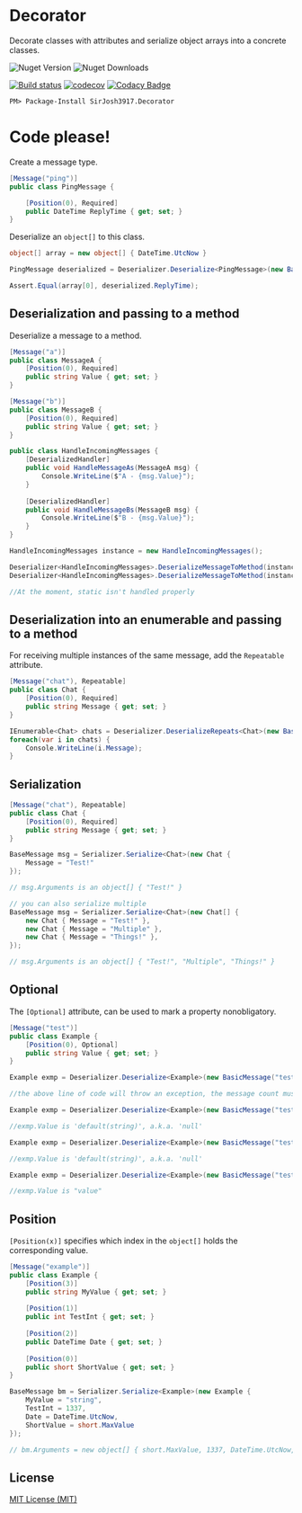 # Decorator

Decorate classes with attributes and serialize object arrays into a concrete classes.

![Nuget Version](https://img.shields.io/nuget/v/SirJosh3917.Decorator.svg) ![Nuget Downloads](https://img.shields.io/nuget/dt/SirJosh3917.Decorator.svg) 

[![Build status](https://ci.appveyor.com/api/projects/status/6ooio3rqlsbhs1q2?svg=true)](https://ci.appveyor.com/project/SirJosh3917/decorator) [![codecov](https://codecov.io/gh/SirJosh3917/Decorator/branch/master/graph/badge.svg)](https://codecov.io/gh/SirJosh3917/Decorator) [![Codacy Badge](https://api.codacy.com/project/badge/Grade/43061e7f10a04bfd8dd91f185fc1303a)](https://www.codacy.com/app/SirJosh3917/Decorator?utm_source=github.com&amp;utm_medium=referral&amp;utm_content=SirJosh3917/Decorator&amp;utm_campaign=Badge_Grade)

```
PM> Package-Install SirJosh3917.Decorator
```

# Code please!

Create a message type.

```cs
[Message("ping")]
public class PingMessage {

    [Position(0), Required]
    public DateTime ReplyTime { get; set; }
}
```

Deserialize an `object[]` to this class.

```cs
object[] array = new object[] { DateTime.UtcNow }

PingMessage deserialized = Deserializer.Deserialize<PingMessage>(new BasicMessage("ping", array));

Assert.Equal(array[0], deserialized.ReplyTime);
```

## Deserialization and passing to a method

Deserialize a message to a method.

```cs
[Message("a")]
public class MessageA {
    [Position(0), Required]
    public string Value { get; set; }
}

[Message("b")]
public class MessageB {
    [Position(0), Required]
    public string Value { get; set; }
}

public class HandleIncomingMessages {
    [DeserializedHandler]
    public void HandleMessageAs(MessageA msg) {
        Console.WriteLine($"A - {msg.Value}");
    }
    
    [DeserializedHandler]
    public void HandleMessageBs(MessageB msg) {
        Console.WriteLine($"B - {msg.Value}");
    }
}

HandleIncomingMessages instance = new HandleIncomingMessages();

Deserializer<HandleIncomingMessages>.DeserializeMessageToMethod(instance, new BasicMessage("b", "Hello, "));
Deserializer<HandleIncomingMessages>.DeserializeMessageToMethod(instance, new BasicMessage("a", "World!"));

//At the moment, static isn't handled properly
```

## Deserialization into an enumerable and passing to a method

For receiving multiple instances of the same message, add the `Repeatable` attribute.

```cs
[Message("chat"), Repeatable]
public class Chat {
    [Position(0), Required]
    public string Message { get; set; }
}

IEnumerable<Chat> chats = Deserializer.DeserializeRepeats<Chat>(new BasicMessage("chat", "These", "Are", "Multiple", "Messages!"));
foreach(var i in chats) {
    Console.WriteLine(i.Message);
}
```

## Serialization

```cs
[Message("chat"), Repeatable]
public class Chat {
    [Position(0), Required]
    public string Message { get; set; }
}

BaseMessage msg = Serializer.Serialize<Chat>(new Chat {
    Message = "Test!"
});

// msg.Arguments is an object[] { "Test!" }

// you can also serialize multiple
BaseMessage msg = Serializer.Serialize<Chat>(new Chat[] {
    new Chat { Message = "Test!" },
    new Chat { Message = "Multiple" },
    new Chat { Message = "Things!" },
});

// msg.Arguments is an object[] { "Test!", "Multiple", "Things!" }
```

## Optional

The `[Optional]` attribute, can be used to mark a property nonobligatory.

```cs
[Message("test")]
public class Example {
    [Position(0), Optional]
    public string Value { get; set; }
}

Example exmp = Deserializer.Deserialize<Example>(new BasicMessage("test"));

//the above line of code will throw an exception, the message count must be 1

Example exmp = Deserializer.Deserialize<Example>(new BasicMessage("test", null));

//exmp.Value is 'default(string)', a.k.a. 'null'

Example exmp = Deserializer.Deserialize<Example>(new BasicMessage("test", 1929495));

//exmp.Value is 'default(string)', a.k.a. 'null'

Example exmp = Deserializer.Deserialize<Example>(new BasicMessage("test", "value"));

//exmp.Value is "value"
```

## Position

`[Position(x)]` specifies which index in the `object[]` holds the corresponding value.

```cs
[Message("example")]
public class Example {
    [Position(3)]
    public string MyValue { get; set; }
    
    [Position(1)]
    public int TestInt { get; set; }
    
    [Position(2)]
    public DateTime Date { get; set; }
    
    [Position(0)]
    public short ShortValue { get; set; }
}

BaseMessage bm = Serializer.Serialize<Example>(new Example {
    MyValue = "string",
    TestInt = 1337,
    Date = DateTime.UtcNow,
    ShortValue = short.MaxValue
});

// bm.Arguments = new object[] { short.MaxValue, 1337, DateTime.UtcNow, "string" };
```

## License

[MIT License (MIT)](./LICENSE)
